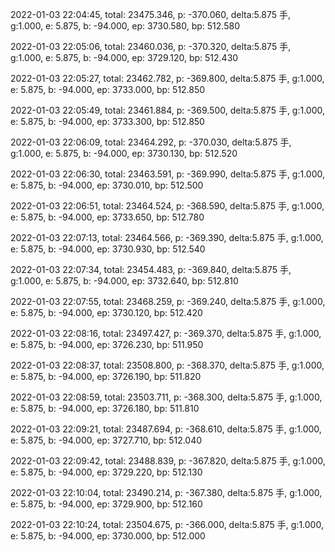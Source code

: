 2022-01-03 22:04:45, total: 23475.346, p: -370.060, delta:5.875 手, g:1.000, e: 5.875, b: -94.000, ep: 3730.580, bp: 512.580

2022-01-03 22:05:06, total: 23460.036, p: -370.320, delta:5.875 手, g:1.000, e: 5.875, b: -94.000, ep: 3729.120, bp: 512.430

2022-01-03 22:05:27, total: 23462.782, p: -369.800, delta:5.875 手, g:1.000, e: 5.875, b: -94.000, ep: 3733.000, bp: 512.850

2022-01-03 22:05:49, total: 23461.884, p: -369.500, delta:5.875 手, g:1.000, e: 5.875, b: -94.000, ep: 3733.300, bp: 512.850

2022-01-03 22:06:09, total: 23464.292, p: -370.030, delta:5.875 手, g:1.000, e: 5.875, b: -94.000, ep: 3730.130, bp: 512.520

2022-01-03 22:06:30, total: 23463.591, p: -369.990, delta:5.875 手, g:1.000, e: 5.875, b: -94.000, ep: 3730.010, bp: 512.500

2022-01-03 22:06:51, total: 23464.524, p: -368.590, delta:5.875 手, g:1.000, e: 5.875, b: -94.000, ep: 3733.650, bp: 512.780

2022-01-03 22:07:13, total: 23464.566, p: -369.390, delta:5.875 手, g:1.000, e: 5.875, b: -94.000, ep: 3730.930, bp: 512.540

2022-01-03 22:07:34, total: 23454.483, p: -369.840, delta:5.875 手, g:1.000, e: 5.875, b: -94.000, ep: 3732.640, bp: 512.810

2022-01-03 22:07:55, total: 23468.259, p: -369.240, delta:5.875 手, g:1.000, e: 5.875, b: -94.000, ep: 3730.120, bp: 512.420

2022-01-03 22:08:16, total: 23497.427, p: -369.370, delta:5.875 手, g:1.000, e: 5.875, b: -94.000, ep: 3726.230, bp: 511.950

2022-01-03 22:08:37, total: 23508.800, p: -368.370, delta:5.875 手, g:1.000, e: 5.875, b: -94.000, ep: 3726.190, bp: 511.820

2022-01-03 22:08:59, total: 23503.711, p: -368.300, delta:5.875 手, g:1.000, e: 5.875, b: -94.000, ep: 3726.180, bp: 511.810

2022-01-03 22:09:21, total: 23487.694, p: -368.610, delta:5.875 手, g:1.000, e: 5.875, b: -94.000, ep: 3727.710, bp: 512.040

2022-01-03 22:09:42, total: 23488.839, p: -367.820, delta:5.875 手, g:1.000, e: 5.875, b: -94.000, ep: 3729.220, bp: 512.130

2022-01-03 22:10:04, total: 23490.214, p: -367.380, delta:5.875 手, g:1.000, e: 5.875, b: -94.000, ep: 3729.900, bp: 512.160

2022-01-03 22:10:24, total: 23504.675, p: -366.000, delta:5.875 手, g:1.000, e: 5.875, b: -94.000, ep: 3730.000, bp: 512.000